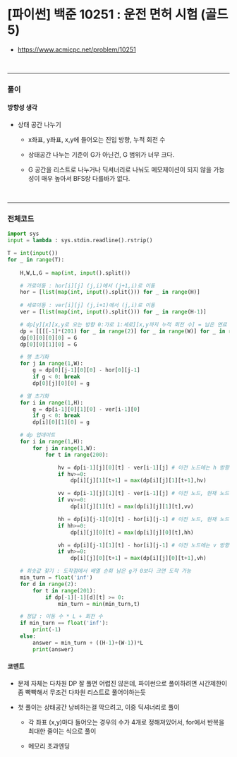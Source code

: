 # **\[파이썬\] 백준 10251 : 운전 면허 시험 (골드5)**
* https://www.acmicpc.net/problem/10251
<br>


---

### **풀이**

#### **방향성 생각**
* 상태 공간 나누기

  * x좌표, y좌표, x,y에 들어오는 진입 방향, 누적 회전 수

  * 상태공간 나누는 기준이 G가 아닌건, G 범위가 너무 크다.

  * G 공간을 리스트로 나누거나 딕셔너리로 나눠도 메모제이션이 되지 않을 가능성이 매우 높아서 BFS랑 다를바가 없다.

<br>

---

### **전체코드**
```python
import sys
input = lambda : sys.stdin.readline().rstrip()

T = int(input())
for _ in range(T):
    
    H,W,L,G = map(int, input().split())

    # 가로이동 : hor[i][j] (j,i)에서 (j+1,i)로 이동
    hor = [list(map(int, input().split())) for _ in range(H)]
    
    # 세로이동 : ver[i][j] (j,i+1)에서 (j,i)로 이동
    ver = [list(map(int, input().split())) for _ in range(H-1)]

    # dp[y][x][x,y로 오는 방향 0:가로 1:세로][x,y까지 누적 회전 수] = 남은 연료 수
    dp = [[[[-1]*(201) for _ in range(2)] for _ in range(W)] for _ in range(H)]
    dp[0][0][0][0] = G  
    dp[0][0][1][0] = G 

    # 행 초기화
    for j in range(1,W):
        g = dp[0][j-1][0][0] - hor[0][j-1]
        if g < 0: break
        dp[0][j][0][0] = g

    # 열 초기화
    for i in range(1,H):
        g = dp[i-1][0][1][0] - ver[i-1][0]
        if g < 0: break
        dp[i][0][1][0] = g

    # dp 업데이트
    for i in range(1,H):
        for j in range(1,W):
            for t in range(200):

                hv = dp[i-1][j][0][t] - ver[i-1][j] # 이전 노드에는 h 방향, 현재 노드에는 v 방향으로 접근 (회전 수 + 1)
                if hv>=0:
                    dp[i][j][1][t+1] = max(dp[i][j][1][t+1],hv)

                vv = dp[i-1][j][1][t] - ver[i-1][j] # 이전 노드, 현재 노드 모두 v 방향 (회전 수 그대로)
                if vv>=0:
                    dp[i][j][1][t] = max(dp[i][j][1][t],vv)

                hh = dp[i][j-1][0][t] - hor[i][j-1] # 이전 노드, 현재 노드 모두 h 방향 (회전 수 그대로)
                if hh>=0:
                    dp[i][j][0][t] = max(dp[i][j][0][t],hh)

                vh = dp[i][j-1][1][t] - hor[i][j-1] # 이전 노드에는 v 방향, 현재 노드에는 h 방향으로 접근 (회전 수 + 1)
                if vh>=0:
                    dp[i][j][0][t+1] = max(dp[i][j][0][t+1],vh)

    # 최솟값 찾기 : 도착점에서 배열 순회 남은 g가 0보다 크면 도착 가능
    min_turn = float('inf')
    for d in range(2):
        for t in range(201):
            if dp[-1][-1][d][t] >= 0:
                min_turn = min(min_turn,t)

    # 정답 : 이동 수 * L + 회전 수
    if min_turn == float('inf'):
        print(-1)
    else:
        answer = min_turn + ((H-1)+(W-1))*L
        print(answer)
```

#### **코멘트**

* 문제 자체는 다차원 DP 잘 풀면 어렵진 않은데, 파이썬으로 풀이하려면 시간제한이 좀 빡빡해서 무조건 다차원 리스트로 풀어야하는듯


* 첫 풀이는 상태공간 낭비하는걸 막으려고, 이중 딕셔너리로 풀이

  * 각 좌표 (x,y)마다 들어오는 경우의 수가 4개로 정해져있어서, for에서 반복을 최대한 줄이는 식으로 풀이

  * 메모리 초과엔딩